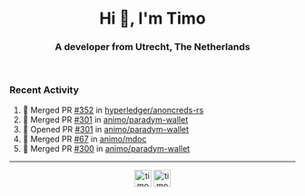 <h1 align="center">Hi 👋, I'm Timo</h1>
<h3 align="center">A developer from Utrecht, The Netherlands</h3>
<br/>
<!-- https://github.com/rahuldkjain/github-profile-readme-generator --!>

<!--  <p align="left"><img src="https://github-readme-stats.vercel.app/api?username=timoglastra&show_icons=true&count_private=true&" alt="timoglastra" /></p> --!>

<!--
Github language stats
<p align="left"><img src="https://github-readme-stats.vercel.app/api/top-langs/?username=timoglastra&layout=compact" alt="timoglastra" /><p>
-->

<!-- Codestats language stats -->
<!-- <p align="left"><img src="https://codestats-readme.vercel.app/api/top-langs/?username=timoglastra&layout=compact&language_count=12" alt="timoglastra" /><p>    --!>
  
<h3>Recent Activity</h3>

<!--START_SECTION:activity-->
1. 🎉 Merged PR [#352](https://github.com/hyperledger/anoncreds-rs/pull/352) in [hyperledger/anoncreds-rs](https://github.com/hyperledger/anoncreds-rs)
2. 🎉 Merged PR [#301](https://github.com/animo/paradym-wallet/pull/301) in [animo/paradym-wallet](https://github.com/animo/paradym-wallet)
3. 💪 Opened PR [#301](https://github.com/animo/paradym-wallet/pull/301) in [animo/paradym-wallet](https://github.com/animo/paradym-wallet)
4. 🎉 Merged PR [#67](https://github.com/animo/mdoc/pull/67) in [animo/mdoc](https://github.com/animo/mdoc)
5. 🎉 Merged PR [#300](https://github.com/animo/paradym-wallet/pull/300) in [animo/paradym-wallet](https://github.com/animo/paradym-wallet)
<!--END_SECTION:activity-->

---

<p align="center">
<a href="https://twitter.com/timoglastra" target="blank"><img align="center" src="https://cdn.jsdelivr.net/npm/simple-icons@3.0.1/icons/twitter.svg" alt="timoglastra" height="30" width="30" /></a>
<a href="https://linkedin.com/in/timoglastra" target="blank"><img align="center" src="https://cdn.jsdelivr.net/npm/simple-icons@3.0.1/icons/linkedin.svg" alt="timoglastra" height="30" width="30" /></a>
</p>



